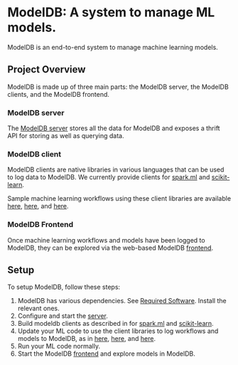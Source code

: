 # ModelDB: A system to manage ML models.

ModelDB is an end-to-end system to manage machine learning models.

## Project Overview

ModelDB is made up of three main parts: the ModelDB server, the ModelDB clients, and the ModelDB frontend. 

### ModelDB server 
The [ModelDB server](server) stores all the data for ModelDB and exposes a thrift API for storing as well as querying data.

### ModelDB client
ModelDB clients are native libraries in various languages that can be used to log data to ModelDB. We currently provide clients for [spark.ml](client/scala/libs/spark.ml) and [scikit-learn](client/python).

Sample machine learning workflows using these client libraries are available [here](client/scala/libs/spark.ml/src/main/scala-2.11/edu/mit/csail/db/ml/modeldb/sample), [here](client/scala/libs/spark.ml/src/main/scala-2.11/edu/mit/csail/db/ml/modeldb/evaluation), and [here](client/python/samples).

### ModelDB Frontend

Once machine learning workflows and models have been logged to ModelDB, they can be explored via the web-based ModelDB [frontend](frontend).

## Setup

To setup ModelDB, follow these steps:

1. ModelDB has various dependencies. See [Required Software](docs/RequiredSoftware.md). Install the relevant ones.
2. Configure and start the [server](server).
3. Build modeldb clients as described in for [spark.ml](client/scala/libs/spark.ml) and [scikit-learn](client/python).
4. Update your ML code to use the client libraries to log workflows and models to ModelDB, as in [here](client/scala/libs/spark.ml/src/main/scala-2.11/edu/mit/csail/db/ml/modeldb/sample), [here](client/scala/libs/spark.ml/src/main/scala-2.11/edu/mit/csail/db/ml/modeldb/evaluation), and [here](client/python/samples).
5. Run your ML code normally.
6. Start the ModelDB [frontend](frontend) and explore models in ModelDB.
